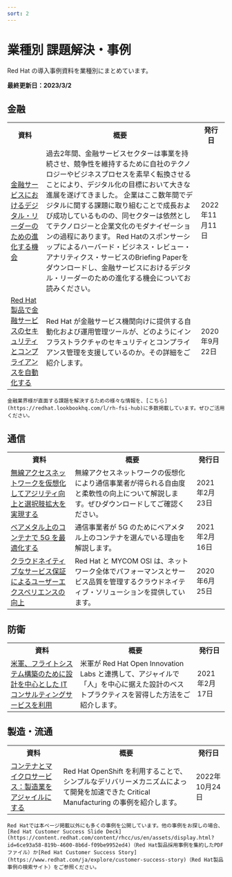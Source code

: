 ```yaml
---
sort: 2
---
```


# 業種別 課題解決・事例

Red Hat の導入事例資料を業種別にまとめています。

<b>
最終更新日：2023/3/2
</b>

## 金融

<table>
  <tr><!-- 行1（見出し）-->
    <th>資料</th><th>概要</th><th>発行日</th>
  </tr>

  <tr>
    <td><!--  資料  -->
      <!--  リンク  -->  
      <a href="
      https://content.redhat.com/us/en/assets/display.html?id=d9f3d612-7d2a-432f-88f8-13ef98bf98ea
      " target="_blank" rel="noreferrer noopener">
        <!--  タイトル  -->
        金融サービスにおけるデジタル・リーダーのための進化する機会
      </a>
    </td>
    <td><!--  概要  -->
    過去2年間、金融サービスセクターは事業を持続させ、競争性を維持するために自社のテクノロジーやビジネスプロセスを素早く転換させることにより、デジタル化の目標において大きな進展を遂げてきました。
    企業はここ数年間でデジタルに関する課題に取り組むことで成長および成功しているものの、同セクターは依然としてテクノロジーと企業文化のモダナイゼーションの過程にあります。
    Red Hatのスポンサーシップによるハーバード・ビジネス・レビュー・アナリティクス・サービスのBriefing Paperをダウンロードし、金融サービスにおけるデジタル・リーダーのための進化する機会についてお読みください。
    </td>
    <td><!--  発行日  -->
      2022年11月11日
    </td>
  </tr>

  <tr>
    <td><!--  資料  -->
      <!--  リンク  -->  
      <a href="
      https://content.redhat.com/us/en/assets/display.html?id=d9f3d612-7d2a-432f-88f8-13ef98bf98ea
      " target="_blank" rel="noreferrer noopener">
        <!--  タイトル  -->
        Red Hat 製品で金融サービスのセキュリティとコンプライアンスを自動化する
      </a>
    </td>
    <td><!--  概要  -->
    Red Hat が金融サービス機関向けに提供する自動化および運用管理ツールが、どのようにインフラストラクチャのセキュリティとコンプライアンス管理を支援しているのか。その詳細をご紹介します。
    </td>
    <td><!--  発行日  -->
      2020年9月22日
    </td>
  </tr>

</table>

```note
金融業界様が直面する課題を解決するための様々な情報を、[こちら](https://redhat.lookbookhq.com/l/rh-fsi-hub)に多数掲載しています。ぜひご活用ください。
```

## 通信

<table>
  <tr><!-- 行1（見出し）-->
    <th>資料</th><th>概要</th><th>発行日</th>
  </tr>

  <tr>
    <td><!--  資料  -->
      <!--  リンク  -->  
      <a href="
      https://content.redhat.com/us/en/assets/display.html?id=75f8962f-ae96-44e2-9753-ec031fcfff09
      " target="_blank" rel="noreferrer noopener">
        <!--  タイトル  -->
        無線アクセスネットワークを仮想化してアジリティ向上と選択肢拡大を実現する
      </a>
    </td>
    <td><!--  概要  -->
    無線アクセスネットワークの仮想化により通信事業者が得られる自由度と柔軟性の向上について解説します。ぜひダウンロードしてご確認ください。
    </td>
    <td><!--  発行日  -->
      2021年2月23日
    </td>
  </tr>

  <tr>
    <td><!--  資料  -->
      <!--  リンク  -->  
      <a href="
      https://content.redhat.com/us/en/assets/display.html?id=e74bc38c-d568-4221-94a2-9091b0c42585
      " target="_blank" rel="noreferrer noopener">
        <!--  タイトル  -->
        ベアメタル上のコンテナで 5G を最適化する
      </a>
    </td>
    <td><!--  概要  -->
    通信事業者が 5G のためにベアメタル上のコンテナを選んでいる理由を解説します。
    </td>
    <td><!--  発行日  -->
      2021年2月16日
    </td>
  </tr>

  <tr>
    <td><!--  資料  -->
      <!--  リンク  -->  
      <a href="
      https://content.redhat.com/us/en/assets/display.html?id=37c71cc7-7439-4bd9-a81c-7c50925f256a
      " target="_blank" rel="noreferrer noopener">
        <!--  タイトル  -->
        クラウドネイティブなサービス保証によるユーザーエクスペリエンスの向上
      </a>
    </td>
    <td><!--  概要  -->
    Red Hat と MYCOM OSI は、ネットワーク全体でパフォーマンスとサービス品質を管理するクラウドネイティブ・ソリューションを提供しています。
    </td>
    <td><!--  発行日  -->
      2020年6月25日
    </td>
  </tr>

</table>

## 防衛

<table>
  <tr><!-- 行1（見出し）-->
    <th>資料</th><th>概要</th><th>発行日</th>
  </tr>

  <tr>
    <td><!--  資料  -->
      <!--  リンク  -->  
      <a href="
      https://content.redhat.com/content/rhcc/us/en/assets/display.html?id=7df03ab1-5701-4b71-a6a9-785d25011c74
      " target="_blank" rel="noreferrer noopener">
        <!--  タイトル  -->
        米軍、フライトシステム構築のために設計を中心とした IT コンサルティングサービスを利用
      </a>
    </td>
    <td><!--  概要  -->
    米軍が Red Hat Open Innovation Labs と連携して、アジャイルで「人」を中心に据えた設計のベストプラクティスを習得した方法をご紹介します。
    </td>
    <td><!--  発行日  -->
      2021年2月17日
    </td>
  </tr>

</table>

## 製造・流通

<table>
  <tr><!-- 行1（見出し）-->
    <th>資料</th><th>概要</th><th>発行日</th>
  </tr>

  <tr>
    <td><!--  資料  -->
      <!--  リンク  -->  
      <a href="
      https://content.redhat.com/content/rhcc/us/en/assets/display.html?id=92c4cde2-c21d-4040-a6f7-2bceb98fee0f
      " target="_blank" rel="noreferrer noopener">
        <!--  タイトル  -->
        コンテナとマイクロサービス：製造業をアジャイルにする
      </a>
    </td>
    <td><!--  概要  -->
    Red Hat OpenShift を利用することで、シンプルなデリバリーメカニズムによって開発を加速できた Critical Manufacturing の事例を紹介します。
    </td>
    <td><!--  発行日  -->
      2022年10月24日
    </td>
  </tr>

</table>


```note
Red Hatでは本ページ掲載以外にも多くの事例を公開しています。他の事例をお探しの場合、[Red Hat Customer Success Slide Deck](https://content.redhat.com/content/rhcc/us/en/assets/display.html?id=6ce93a58-819b-4600-8b6d-f09be9952ed4)（Red Hat製品採用事例を集約したPDFファイル）か[Red Hat Customer Success Story](https://www.redhat.com/ja/explore/customer-success-story)（Red Hat製品事例の検索サイト）をご参照ください。
```